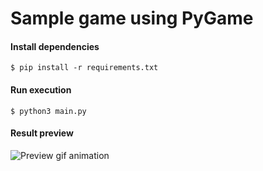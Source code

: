 Sample game using PyGame
========================

#### Install dependencies

    $ pip install -r requirements.txt

#### Run execution

    $ python3 main.py

#### Result preview

![Preview gif animation](https://github.com/SergeyPodgornyy/python-game-sample/blob/master/preview.gif)
